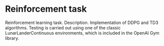 # Reinforcement task

Reinforcement learning task. Description.
Implementation of DDPG and TD3 algorithms. Testing is carried out using one of the classic LunarLanderContinuous environments, which is included in the OpenAI Gym library.

